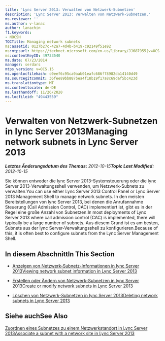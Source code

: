 ```yaml
---
title: 'Lync Server 2013: Verwalten von Netzwerk-Subnetzen'
description: 'Lync Server 2013: Verwalten von Netzwerk-Subnetzen.'
ms.reviewer: ''
ms.author: v-lanac
author: lanachin
f1.keywords:
- NOCSH
TOCTitle: Managing network subnets
ms:assetid: 0127b27c-42a7-4d4b-b419-c92149f51e92
ms:mtpsurl: https://technet.microsoft.com/en-us/library/JJ687955(v=OCS.15)
ms:contentKeyID: 49733540
ms.date: 07/23/2014
manager: serdars
mtps_version: v=OCS.15
ms.openlocfilehash: c0eef6c95ca9aab01eafc686f78982da14140d49
ms.sourcegitcommit: 36fee89bb887bea4f18b19f17a8c69daf5bc423d
ms.translationtype: MT
ms.contentlocale: de-DE
ms.lasthandoff: 11/26/2020
ms.locfileid: "49443559"
---
```

# <a name="managing-network-subnets-in-lync-server-2013"></a><span data-ttu-id="07d51-103">Verwalten von Netzwerk-Subnetzen in lync Server 2013</span><span class="sxs-lookup"><span data-stu-id="07d51-103">Managing network subnets in Lync Server 2013</span></span>

<div data-xmlns="http://www.w3.org/1999/xhtml">

<div class="topic" data-xmlns="http://www.w3.org/1999/xhtml" data-msxsl="urn:schemas-microsoft-com:xslt" data-cs="https://msdn.microsoft.com/">

<div data-asp="https://msdn2.microsoft.com/asp">



</div>

<div id="mainSection">

<div id="mainBody"><span data-ttu-id="07d51-104">

<span> </span></span><span class="sxs-lookup"><span data-stu-id="07d51-104">

<span> </span></span></span>

<span data-ttu-id="07d51-105">_**Letztes Änderungsdatum des Themas:** 2012-10-15_</span><span class="sxs-lookup"><span data-stu-id="07d51-105">_**Topic Last Modified:** 2012-10-15_</span></span>

<span data-ttu-id="07d51-106">Sie können entweder die lync Server 2013-Systemsteuerung oder die lync Server 2013-Verwaltungsshell verwenden, um Netzwerk-Subnets zu verwalten.</span><span class="sxs-lookup"><span data-stu-id="07d51-106">You can use either Lync Server 2013 Control Panel or Lync Server 2013 Management Shell to manage network subnets.</span></span> <span data-ttu-id="07d51-107">In den meisten Bereitstellungen von lync Server 2013, bei denen die Anrufannahme Steuerung (Call Admission Control, CAC) implementiert ist, gibt es in der Regel eine große Anzahl von Subnetzen.</span><span class="sxs-lookup"><span data-stu-id="07d51-107">In most deployments of Lync Server 2013 where call admission control (CAC) is implemented, there will typically be a large number of subnets.</span></span> <span data-ttu-id="07d51-108">Aus diesem Grund ist es am besten, Subnets aus der lync Server-Verwaltungsshell zu konfigurieren.</span><span class="sxs-lookup"><span data-stu-id="07d51-108">Because of this, it is often best to configure subnets from the Lync Server Management Shell.</span></span>

<div>

## <a name="in-this-section"></a><span data-ttu-id="07d51-109">In diesem Abschnitt</span><span class="sxs-lookup"><span data-stu-id="07d51-109">In This Section</span></span>

  - [<span data-ttu-id="07d51-110">Anzeigen von Netzwerk-Subnetz-Informationen in lync Server 2013</span><span class="sxs-lookup"><span data-stu-id="07d51-110">Viewing network subnet information in Lync Server 2013</span></span>](lync-server-2013-viewing-network-subnet-information.md)

  - [<span data-ttu-id="07d51-111">Erstellen oder Ändern von Netzwerk-Subnetzen in lync Server 2013</span><span class="sxs-lookup"><span data-stu-id="07d51-111">Create or modify network subnets in Lync Server 2013</span></span>](lync-server-2013-create-or-modify-network-subnets.md)

  - [<span data-ttu-id="07d51-112">Löschen von Netzwerk-Subnetzen in lync Server 2013</span><span class="sxs-lookup"><span data-stu-id="07d51-112">Deleting network subnets in Lync Server 2013</span></span>](lync-server-2013-deleting-network-subnets.md)

</div>

<div>

## <a name="see-also"></a><span data-ttu-id="07d51-113">Siehe auch</span><span class="sxs-lookup"><span data-stu-id="07d51-113">See Also</span></span>


[<span data-ttu-id="07d51-114">Zuordnen eines Subnetzes zu einem Netzwerkstandort in Lync Server 2013</span><span class="sxs-lookup"><span data-stu-id="07d51-114">Associate a subnet with a network site in Lync Server 2013</span></span>](lync-server-2013-associate-a-subnet-with-a-network-site.md)  
  

<span data-ttu-id="07d51-115"></div>

</div>

<span> </span>

</div>

</div>

</span><span class="sxs-lookup"><span data-stu-id="07d51-115"></div>

</div>

<span> </span>

</div>

</div>

</span></span></div>

